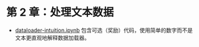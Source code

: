 # 第 2 章：处理文本数据

- [dataloader-intuition.ipynb](dataloader-intuition.zh.ipynb) 包含可选（奖励）代码，使用简单的数字而不是文本更直观地解释数据加载器。
